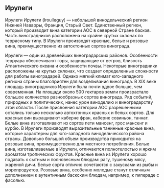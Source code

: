 ## Ирулеги 

Ирулеги
Ирулеги (Iroulleguy) — небольшой винодельческий регион Нижней Наварры, Франция, Старый Свет. Единственный регион, который производит вина категории АОС в северной Стране басков. Часть виноградников расположена на крайне крутых склонах по террасному типу. В Ирулеги производят красные, белые и розовые вина, преимущественно из автохтонных сортов винограда.
 

Ирулеги — один из древнейших виноградарских районов. Особенности терруара обеспечивают горы, защищающие от ветров, близость Атлантического океана и особенности почвы. Некоторые виноградники расположены на крутых склонах, что создает определенные сложности для работы виноградарей. Однако мягкий климат юго-западного региона страны благоприятен для возделывания винограда.
В XIX веке площадь виноградников Ирулеги была почти вдвое больше, чем современная. На площади около 500 гектаров земли произрастало большое количество разнообразных сортов винограда. Ряд событий, природных и политических, нанес урон виноделию и виноградарству этой области. После присвоения категории АОС разрешенными остались только несколько автохтонных красных и белых сортов. Для красных вин выращивают каберне фран, каберне совиньон, таннат. Белые вина изготавливают из сортов пети мансенг, грос мансенг и курбю.
В Ирулеги производят выразительные танинные красные вина, которые характерны для юго-западного винодельческого района страны. Довольно большой объем производства приходится на розовые вина, преимущественно для местного потребления. Белые вина, изготавливаемые в Ирулеги, отличаются полнотелостью и ярким ароматом тропических фруктов.
Красные вина из Ирулеги хорошо подавать к сытным и полновесным блюдам: рагу, тушеному мясу, жареной дичи. Белые сорта отлично сочетаются с закусками из рыбы и морепродуктов. Розовые вина, особенно молодые станут отличным дополнением к аутентичным баскским блюдам, например, к пипераде с фасолью.
